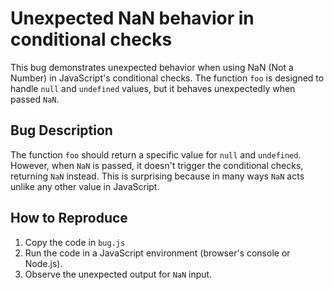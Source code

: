 # Unexpected NaN behavior in conditional checks
This bug demonstrates unexpected behavior when using NaN (Not a Number) in JavaScript's conditional checks.  The function `foo` is designed to handle `null` and `undefined` values, but it behaves unexpectedly when passed `NaN`.

## Bug Description
The function `foo` should return a specific value for `null` and `undefined`. However, when `NaN` is passed, it doesn't trigger the conditional checks, returning `NaN` instead.  This is surprising because in many ways `NaN` acts unlike any other value in JavaScript. 

## How to Reproduce
1. Copy the code in `bug.js`
2. Run the code in a JavaScript environment (browser's console or Node.js).
3. Observe the unexpected output for `NaN` input.